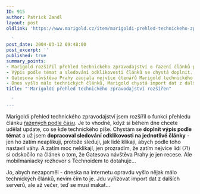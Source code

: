 ```yaml
---
ID: 915
author: Patrick Zandl
layout: post
oldlink: 'https://www.marigold.cz/item/marigoldi-prehled-technickeho-zpravodajstvi-rozsiren

  '
post_date: 2004-03-12 09:48:00
post_excerpt: ''
published: true
summary_points:
- Marigold rozšířil přehled technického zpravodajství o řazení článků podle času.
- Výpis podle témat a sledování odklikovosti článků se chystá doplnit.
- Gatesova návštěva Prahy zaujala nejvíce čtenářů Marigold technického zpravodajství.
- Dnes vyšlo málo technických článků, Marigold chystá import dat z dalších serverů.
title: "'Marigoldí přehled technického zpravodajství rozšířen"

  '
---
```


<p>
Marigoldí přehled technického zpravodajství jsem rozšířil o funkci přehledu článku <A href="http://internet.marigold.cz/cas">řazených podle času</A>. Je to vhodné, když si během dne chcete udělat update, co se kde technického píše. Chystám se <STRONG>doplnit výpis podle témat</STRONG> a už jsem <STRONG>dopracoval sledování odklikovosti na jednotlivé články</STRONG> - jen ho zatím neaplikuji, protože sleduji, jak lidé klikají, abych podle toho nastavil váhy. A zatím moc neklikají, jen prozradím, že zatím nejvíce lidí (7!) si odskočilo na článek o tom, že Gatesova návštěva Prahy je jen recese. Ale mobilmaniacký rozhovor s Technoidem to dotahuje...</p>

<p>
Jo, abych nezapoměl - dneska na internetu opravdu vyšlo nějak málo technických článků, nevím čím to je. Jdu vyřizovat import dat z dalších serverů, ale až večer, teď se musí makat...</p>